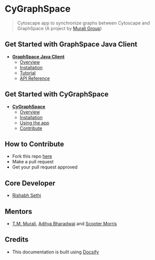 # CyGraphSpace

> Cytoscape app to synchronize graphs between Cytoscape and GraphSpace (A project by [Murali Group](https://github.com/Murali-group))

## Get Started with GraphSpace Java Client

- [**GraphSpace Java Client**](/graphspace-java-client/README)
  + [Overview](/graphspace-java-client/README#overview)
  + [Installation](/graphspace-java-client/README#installation)
  + [Tutorial](/graphspace-java-client/tutorial)
  + [API Reference](https://rishabhsethi.com/cygraphspacejavadoc)

## Get Started with CyGraphSpace

- [**CyGraphSpace**](/cygraphspace/README)
  + [Overview](/cygraphspace/README#overview)
  + [Installation](/cygraphspace/README#installation)
  + [Using the app](/cygraphspace/README#usage)
  + [Contribute](/cygraphspace/README#contribute)

## How to Contribute

- Fork this repo [here](https://github.com/Murali-Group/CyGraphSpace)
- Make a pull request
- Get your pull request approved

## Core Developer

- [Rishabh Sethi](http://rishabhsethi.com)

## Mentors

- [T.M. Murali](http://www.cs.vt.edu/~murali/), [Aditya Bharadwaj](https://adbharadwaj.github.io/) and [Scooter Morris](https://www.cgl.ucsf.edu/home/scooter/)

## Credits

- This documentation is built using [Docsify](https://docsify.js.org)
